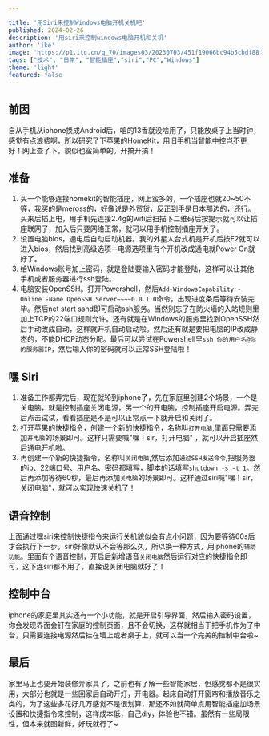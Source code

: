```yaml
---

title: '用Siri来控制Windows电脑开机关机吧'
published: 2024-02-26
description: '用siri来控制windows电脑开机和关机'
author: 'ike'
image: 'https://p1.itc.cn/q_70/images03/20230703/451f19066bc94b5cbdf88f5380b2310f.jpeg'
tags: ["技术", "日常", "智能插座","siri","PC","Windows"]
theme: 'light'
featured: false
---
```


## 前因
自从手机从iphone换成Android后，咱的13香就没啥用了，只能放桌子上当时钟，感觉有点浪费啊，所以研究了下苹果的HomeKit，用旧手机当智能中控岂不更好！网上查了下，貌似也蛮简单的。开搞开搞！

## 准备
1. 买一个能够连接homekit的智能插座，网上蛮多的，一个插座也就20~50不等，我买的是meross的，好像说是外贸货，反正到手是日本那边的，还行。买来后插上电，用手机先连接2.4g的wifi后扫描下二维码后按提示就可以让插座联网了，加入后只要网络正常，就可以用手机控制插座开关了。  
2. 设置电脑bios，通电后自动启动机器。我的外星人台式机是开机后按F2就可以进入bios，然后找到高级选项--电源选项里有个开机改成通电就Power On就好了。  
3. 给Windows账号加上密码，就是登陆要输入密码才能登陆，这样可以让其他手机或者服务器进行ssh登陆。  
4. 电脑安装OpenSSH。打开Powershell，然后``Add-WindowsCapability -Online -Name OpenSSH.Server~~~~0.0.1.0``命令，出现进度条后等待安装完毕。然后net start sshd即可启动ssh服务。当然别忘了在防火墙的入站规则里加上TCP的22端口规则允许。还有就是在Windows的服务里找到OpenSSH然后手动改成自动，这样就开机自动启动啦。然后还有就是要把电脑的IP改成静态的，不能DHCP动态分配。最后可以尝试在Powershell里``ssh 你的用户名@你的服务器IP``，然后输入你的密码就可以正常SSH登陆啦！  

## 嘿 Siri
1. 准备工作都弄完后，现在就轮到iphone了，先在家庭里创建2个场景，一个是关电脑，就是控制插座关闭电源，另一个的开电脑，控制插座开启电源。弄完后点击试试，看看插座是不是可以正常点一下就开启和关闭了。  
2. 打开苹果的快捷指令，创建一个新的快捷指令，名称叫``打开电脑``,里面只需要添加``开电脑``的场景即可。这样只需要喊"嘿！sir，打开电脑" ，就可以开启插座然后通电开机啦。  
3. 再创建一个新的快捷指令，名称叫``关闭电脑``,然后添加``通过SSH发送命令``,把服务器的ip、22端口号、用户名、密码都填写，脚本的话填写``shutdown -s -t 1``。然后再添加等待60秒，最后再添加``关电脑``的场景即可。这样通过siri喊"嘿！sir，关闭电脑"，就可以实现快速关机了！ 

## 语音控制
上面通过嘿siri来控制快捷指令来运行关机貌似会有点小问题，因为要等待60s后才会执行下一步，siri好像默认不会等那么久，所以换一种方式，用iphone的``辅助功能``。里面有个语音控制，开启后新增语音``关闭电脑``然后运行对应的快捷指令即可，这下连siri都不用了，直接说关闭电脑就好了！ 

## 控制中台
iphone的家庭里其实还有一个小功能，就是开启引导界面，然后输入密码设置，你会发现界面会钉在家庭的控制页面，且不会切换，这样就相当于把手机作为了中台，只需要连接电源然后挂在墙上或者桌子上，就可以当一个完美的控制中台啦~  

## 最后
家里马上也要开始装修弄家具了，之前也有了解一些智能家居，但感觉都不是很实用，大部分也就是一些回家后自动开灯，开电器。起床自动打开窗帘和播放音乐之类的，为了这些多花好几万感觉不是很划算，那还不如就简单点用智能插座加场景设置和快捷指令来控制，这样成本低，自己diy，体验也不错。虽然有一些局限性，但本来就图新鲜，好玩就行了~  